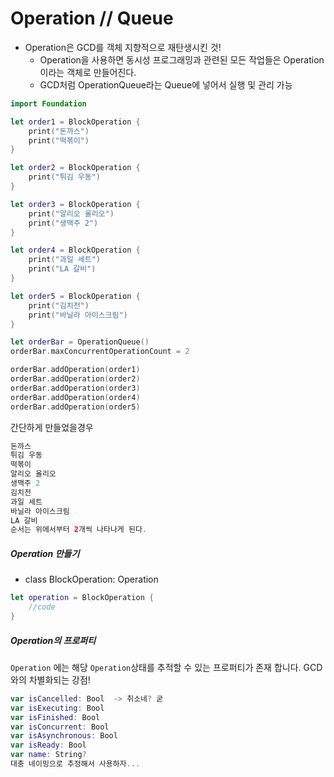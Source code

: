 # Operation // Queue
- Operation은 GCD를 객체 지향적으로 재탄생시킨 것!
    - Operation을 사용하면 동시성 프로그래밍과 관련된 모든 작업들은 Operation이라는 객체로 만들어진다.
    - GCD처럼 OperationQueue라는 Queue에 넣어서 실행 및 관리 가능

```swift
import Foundation

let order1 = BlockOperation {
    print("돈까스")
    print("떡볶이")
}

let order2 = BlockOperation {
    print("튀김 우동")
}

let order3 = BlockOperation {
    print("알리오 올리오")
    print("생맥주 2")
}

let order4 = BlockOperation {
    print("과일 세트")
    print("LA 갈비")
}

let order5 = BlockOperation {
    print("김치전")
    print("바닐라 아이스크림")
}

let orderBar = OperationQueue()
orderBar.maxConcurrentOperationCount = 2

orderBar.addOperation(order1)
orderBar.addOperation(order2)
orderBar.addOperation(order3)
orderBar.addOperation(order4)
orderBar.addOperation(order5)
```
간단하게 만들었을경우
```swift
돈까스
튀김 우동
떡볶이
알리오 올리오
생맥주 2
김치전
과일 세트
바닐라 아이스크림
LA 갈비
순서는 위에서부터 2개씩 나타나게 된다.
```

##### Operation 만들기
- class BlockOperation: Operation
```swift
let operation = BlockOperation {
    //code
}
```

##### Operation의 프로퍼티
`Operation` 에는 해당 `Operation`상태를 추적할 수 있는 프로퍼티가 존재 합니다. GCD와의 차별화되는 강점!
```swift
var isCancelled: Bool  -> 취소네? 굳
var isExecuting: Bool
var isFinished: Bool
var isConcurrent: Bool
var isAsynchronous: Bool
var isReady: Bool
var name: String?
대충 네이밍으로 추정해서 사용하자...
```
